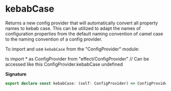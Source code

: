# kebabCase

Returns a new config provider that will automatically convert all property
names to kebab case. This can be utilized to adapt the names of
configuration properties from the default naming convention of camel case
to the naming convention of a config provider.

To import and use `kebabCase` from the "ConfigProvider" module:

ts
import \* as ConfigProvider from "effect/ConfigProvider"
// Can be accessed like this
ConfigProvider.kebabCase
undefined

**Signature**

```ts
export declare const kebabCase: (self: ConfigProvider) => ConfigProvider
```
